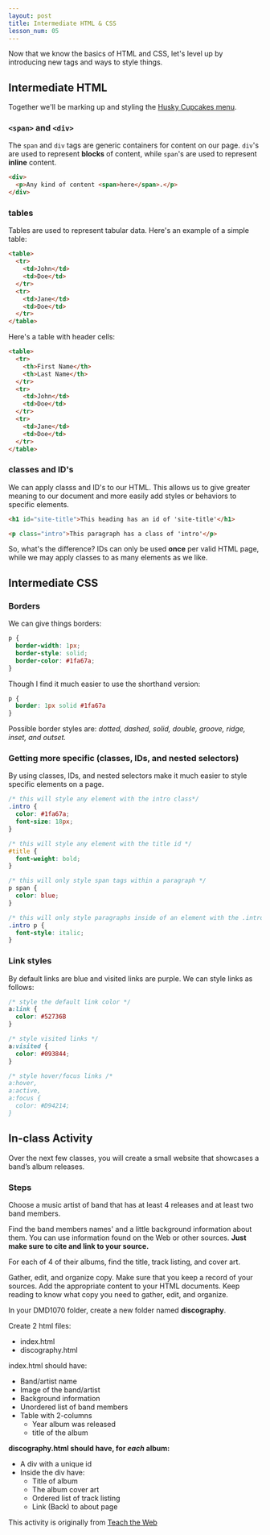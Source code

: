 ```yaml
---
layout: post
title: Intermediate HTML & CSS
lesson_num: 05
---
```


<p class="lead">Now that we know the basics of HTML and CSS, let's level up by introducing new tags and ways to style things.</p>

## Intermediate HTML

Together we'll be marking up and styling the [Husky Cupcakes menu](/lesson_files/husky_cupcakes_menu.txt).

### `<span>` and `<div>`

The `span` and `div` tags are generic containers for content on our page. `div`'s are used to represent **blocks** of content, while `span`'s are used to represent **inline** content.

```html
<div>
  <p>Any kind of content <span>here</span>.</p>
</div>
```

### tables

Tables are used to represent tabular data. Here's an example of a simple table:

```html
<table>
  <tr>
    <td>John</td>
    <td>Doe</td>
  </tr>
  <tr>
    <td>Jane</td>
    <td>Doe</td>
  </tr>
</table>
```

Here's a table with header cells:

```html
<table>
  <tr>
    <th>First Name</th>
    <th>Last Name</th>
  </tr>
  <tr>
    <td>John</td>
    <td>Doe</td>
  </tr>
  <tr>
    <td>Jane</td>
    <td>Doe</td>
  </tr>
</table>
```

### classes and ID's

We can apply classs and ID's to our HTML. This allows us to give greater meaning to our document and more easily add styles or behaviors to specific elements.

```html
<h1 id="site-title">This heading has an id of 'site-title'</h1>

<p class="intro">This paragraph has a class of 'intro'</p>
```

So, what's the difference? IDs can only be used **once** per valid HTML page, while we may apply classes to as many elements as we like.


## Intermediate CSS

### Borders

We can give things borders:

```css
p {
  border-width: 1px;
  border-style: solid;
  border-color: #1fa67a;
}
```

Though I find it much easier to use the shorthand version:

```css
p {
  border: 1px solid #1fa67a
}
```

Possible border styles are: *dotted, dashed, solid, double, groove, ridge, inset, and outset.*

### Getting more specific (classes, IDs, and nested selectors)

By using classes, IDs, and nested selectors make it much easier to style specific elements on a page.

```css
/* this will style any element with the intro class*/
.intro {
  color: #1fa67a;
  font-size: 18px;
}

/* this will style any element with the title id */
#title {
  font-weight: bold;
}

/* this will only style span tags within a paragraph */
p span {
  color: blue;
}

/* this will only style paragraphs inside of an element with the .intro class */
.intro p {
  font-style: italic;
}

```

### Link styles

By default links are blue and visited links are purple. We can style links as follows:

```css
/* style the default link color */
a:link {
  color: #52736B
}

/* style visited links */
a:visited {
  color: #093844;
}

/* style hover/focus links /*
a:hover,
a:active,
a:focus {
  color: #D94214;
}
```

## In-class Activity

Over the next few classes, you will create a small website that showcases a band’s album releases.

### Steps

Choose a music artist of band that has at least 4 releases and at least two band members.

Find the band members names' and a little background information about them. You can use information found on the Web or other sources. **Just make sure to cite and link to your source.**

For each of 4 of their albums, find the title, track listing, and cover art.

Gather, edit, and organize copy. Make sure that you keep a record of your sources. Add the appropriate content to your HTML documents. Keep reading to know what copy you need to gather, edit, and organize.

In your DMD1070 folder, create a new folder named **discography**.

Create 2 html files:

- index.html
- discography.html

index.html should have:

- Band/artist name
- Image of the band/artist
- Background information
- Unordered list of band members
- Table with 2-columns
  - Year album was released
  - title of the album

**discography.html should have, for *each* album:**

- A div with a unique id
- Inside the div have:
  - Title of album
  - The album cover art
  - Ordered list of track listing
  - Link (Back) to about page

This activity is originally from [Teach the Web](http://teachtheweb.com/course_materials/discography_1.php)
